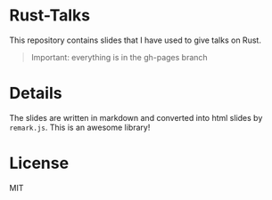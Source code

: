 Rust-Talks
==========

This repository contains slides that I have used to give talks on Rust.

> Important: everything is in the gh-pages branch

# Details

The slides are written in markdown and converted into html slides by
`remark.js`. This is an awesome library!

# License

MIT
